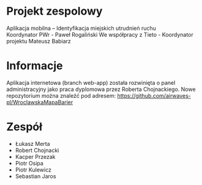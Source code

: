 # Projekt zespolowy
Aplikacja mobilna – Identyfikacja miejskich utrudnień ruchu<br>
Koordynator PWr - Paweł Rogaliński
We współpracy z Tieto - Koordynator projektu Mateusz Babiarz

# Informacje
Aplikacja internetowa (branch web-app) została rozwinięta o panel administracyjny jako praca dyplomowa przez Roberta Chojnackiego.
Nowe repozytorium można znaleźć pod adresem: https://github.com/airwaves-pl/WroclawskaMapaBarier

# Zespół
+ Łukasz Merta
+ Robert Chojnacki
+ Kacper Przezak
+ Piotr Osipa
+ Piotr Kulewicz
+ Sebastian Jaros
